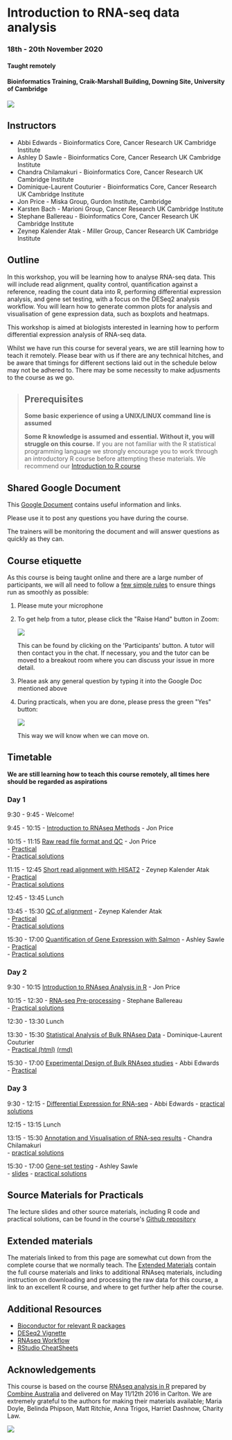 # Introduction to RNA-seq data analysis 
### 18th - 20th November 2020
#### Taught remotely
#### Bioinformatics Training, Craik-Marshall Building, Downing Site, University of Cambridge

![](images/CRUK_Cambridge_Major_Centre_logo.jpg)

## Instructors

* Abbi Edwards - Bioinformatics Core, Cancer Research UK Cambridge Institute
* Ashley D Sawle - Bioinformatics Core, Cancer Research UK Cambridge Institute
* Chandra Chilamakuri - Bioinformatics Core, Cancer Research UK Cambridge Institute
* Dominique-Laurent Couturier - Bioinformatics Core, Cancer Research UK Cambridge Institute 
* Jon Price - Miska Group, Gurdon Institute, Cambridge
* Karsten Bach - Marioni Group, Cancer Research UK Cambridge Institute
* Stephane Ballereau - Bioinformatics Core, Cancer Research UK Cambridge Institute
* Zeynep Kalender Atak - Miller Group, Cancer Research UK Cambridge Institute

## Outline

In this workshop, you will be learning how to analyse RNA-seq data. This will
include read alignment, quality control, quantification against a reference,
reading the count data into R, performing differential expression analysis, and
gene set testing, with a focus on the DESeq2 analysis workflow. You will learn
how to generate common plots for analysis and visualisation of gene expression
data, such as boxplots and heatmaps. 

This workshop is aimed at biologists interested in learning how to perform
differential expression analysis of RNA-seq data. 

Whilst we have run this course for several years, we are still learning how to
teach it remotely.  Please bear with us if there are any technical hitches, and
be aware that timings for different sections laid out in the schedule below may
not be adhered to. There may be some necessity to make adjusments to the course
as we go.

> ## Prerequisites
>
> __**Some basic experience of using a UNIX/LINUX command line is assumed**__
> 
> __**Some R knowledge is assumed and essential. Without it, you
> will struggle on this course.**__ 
> If you are not familiar with the R statistical programming language we
> strongly encourage you to work through an introductory R course before
> attempting these materials.
> We recommend our [Introduction to R course](https://bioinformatics-core-shared-training.github.io/r-intro/)

## Shared Google Document

This [Google Document]() contains useful information and links.

Please use it to post any questions you have during the course.

The trainers will be monitoring the document and will answer questions as quickly
as they can.

## Course etiquette

As this course is being taught online and there are a large number of participants,
we will all need to follow a [few simple rules](https://docs.google.com/presentation/d/e/2PACX-1vQv9nTlsdRC9iZJU138tLL1jrwNoryp8P-FnXxb_ugOOWjbav4QHTLYLLZj2KK4kTO0_3x3VlzSdrUu/pub?start=false&loop=false&delayms=3000) to ensure things run as smoothly as possible:

1. Please mute your microphone

2. To get help from a tutor, please click the "Raise Hand" button in Zoom:

    ![](images/raise_hand.png)
   
   This can be found by clicking on the 'Participants' button. A tutor will
   then contact you in the chat. If necessary, you and the tutor can be moved
   to a breakout room where you can discuss your issue in more detail.

3. Please ask any general question by typing it into the Google Doc mentioned above

4. During practicals, when you are done, please press the green "Yes" button: 
    
    ![](images/yes_button.png)

   This way we will know when we can move on.

## Timetable

**We are still learning how to teach this course remotely, all times here should be
regarded as aspirations**

### Day 1

9:30 - 9:45 - Welcome! <!-- Ash -->

9:45 - 10:15 - [Introduction to RNAseq 
Methods](Markdowns/01_Introduction_to_RNAseq_Methods.html) - Jon Price  

10:15 - 11:15 [Raw read file format and QC]()   - Jon Price  
    - [Practical](Markdowns/02_FastQC_practical.html)  
    - [Practical solutions](Markdowns/02_FastQC_practical.Solutions.html)

11:15 - 12:45 [Short read alignment with HISAT2]()   - Zeynep Kalender Atak  
    - [Practical](Markdowns/03_Alignment_with_HISAT2_practical.html)  
    - [Practical solutions](Markdowns/03_Alignment_with_HISAT2.Solutions.html)

12:45 - 13:45 Lunch

13:45 - 15:30 [QC of alignment]() - Zeynep Kalender Atak  
    - [Practical](Markdowns/04_QC_of_aligned_reads_practical.html)  
    - [Practical solutions](Markdowns/04_QC_of_aligned_reads_practical.Solutions.html)

15:30 - 17:00 [Quantification of Gene Expression with Salmon]()   - Ashley Sawle  
    - [Practical](Markdowns/05_Quantification_with_Salmon_practical.html)  
    - [Practical solutions](Markdowns/05_Quantification_with_Salmon_practical.Solutions.html)

<!-- Goodbye: Ash -->

### Day 2

<!-- Welcome: Abbi -->

9:30 - 10:15  [Introduction to RNAseq Analysis in R]() - Jon Price   

10:15 - 12:30 - [RNA-seq Pre-processing]() - 
Stephane Ballereau  
    - [Practical solutions]()

12:30 - 13:30 Lunch

13:30 - 15:30 [Statistical Analysis of Bulk RNAseq Data]()    - Dominique-Laurent  
Couturier     
    - [Practical (html)]() [(rmd)]()  

15:30 - 17:00 [Experimental Design of Bulk RNAseq studies]()   - Abbi Edwards   
    - [Practical]()    

<!-- Goodbye: Abbi -->

### Day 3

<!-- Welcome: Abbi  -->

9:30 - 12:15 - [Differential Expression for
RNA-seq]() - Abbi Edwards 
    - [practical solutions]()  

12:15 - 13:15 Lunch

13:15 - 15:30 [Annotation and Visualisation of RNA-seq
results]() - Chandra Chilamakuri    
    - [practical solutions]()

15:30 - 17:00 [Gene-set testing]() - Ashley Sawle  
    - [slides]()
    - [practical solutions]()

<!-- Goodbye: Ash -->

## Source Materials for Practicals

The lecture slides and other source materials, including R code and 
practical solutions, can be found in the course's [Github 
repository](https://github.com/bioinformatics-core-shared-training/RNAseq_November_2020_remote)

## Extended materials

The materials linked to from this page are somewhat cut down from the complete
course that we normally teach. The [Extended Materials](Extended_index.md)
contain the full course materials and links to additional RNAseq materials,
including instruction on downloading and processing the raw data for this
course, a link to an excellent R course, and where to get further help after
the course.

## Additional Resources

* [Bioconductor for relevant R packages](https://bioconductor.org/)
* [DESeq2 Vignette](https://bioconductor.org/packages/release/bioc/vignettes/DESeq2/inst/doc/DESeq2.html)  
* [RNAseq Workflow](http://master.bioconductor.org/packages/release/workflows/vignettes/rnaseqGene/inst/doc/rnaseqGene.html)  
* [RStudio CheatSheets](https://rstudio.com/resources/cheatsheets/)

## Acknowledgements

This course is based on the course [RNAseq analysis in
R](http://combine-australia.github.io/2016-05-11-RNAseq/) prepared by [Combine
Australia](https://combine.org.au/) and delivered on May 11/12th 2016 in
Carlton. We are extremely grateful to the authors for making their materials
available; Maria Doyle, Belinda Phipson, Matt Ritchie, Anna Trigos, Harriet
Dashnow, Charity Law.

![](images/combine_banner_small.png)
